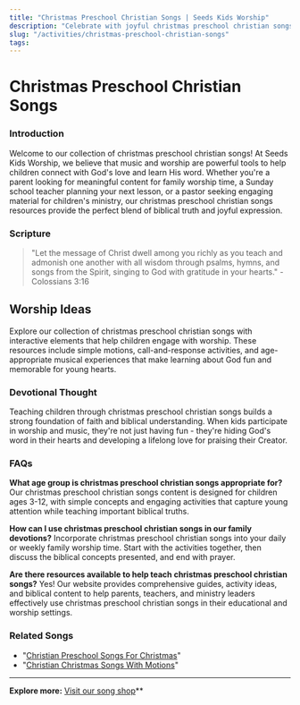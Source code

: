 ```yaml
---
title: "Christmas Preschool Christian Songs | Seeds Kids Worship"
description: "Celebrate with joyful christmas preschool christian songs featuring biblical Christmas themes. Holiday worship music for children and families."
slug: "/activities/christmas-preschool-christian-songs"
tags:
---
```


# Christmas Preschool Christian Songs

### Introduction

Welcome to our collection of christmas preschool christian songs! At Seeds Kids Worship, we believe that music and worship are powerful tools to help children connect with God's love and learn His word. Whether you're a parent looking for meaningful content for family worship time, a Sunday school teacher planning your next lesson, or a pastor seeking engaging material for children's ministry, our christmas preschool christian songs resources provide the perfect blend of biblical truth and joyful expression.

### Scripture

> "Let the message of Christ dwell among you richly as you teach and admonish one another with all wisdom through psalms, hymns, and songs from the Spirit, singing to God with gratitude in your hearts." - Colossians 3:16

## Worship Ideas

Explore our collection of christmas preschool christian songs with interactive elements that help children engage with worship. These resources include simple motions, call-and-response activities, and age-appropriate musical experiences that make learning about God fun and memorable for young hearts.

### Devotional Thought

Teaching children through christmas preschool christian songs builds a strong foundation of faith and biblical understanding. When kids participate in worship and music, they're not just having fun - they're hiding God's word in their hearts and developing a lifelong love for praising their Creator.

### FAQs

**What age group is christmas preschool christian songs appropriate for?**
Our christmas preschool christian songs content is designed for children ages 3-12, with simple concepts and engaging activities that capture young attention while teaching important biblical truths.

**How can I use christmas preschool christian songs in our family devotions?**
Incorporate christmas preschool christian songs into your daily or weekly family worship time. Start with the activities together, then discuss the biblical concepts presented, and end with prayer.

**Are there resources available to help teach christmas preschool christian songs?**
Yes! Our website provides comprehensive guides, activity ideas, and biblical content to help parents, teachers, and ministry leaders effectively use christmas preschool christian songs in their educational and worship settings.

### Related Songs

- "[Christian Preschool Songs For Christmas](/activities/christian-preschool-songs-for-christmas/)"
- "[Christian Christmas Songs With Motions](/activities/christian-christmas-songs-with-motions/)"

---

**Explore more:** [Visit our song shop](https://seedskidsworship.com/shop)**

<!-- Schema Markup -->
<script type="application/ld+json">
{
  "@context": "https://schema.org",
  "@type": "MusicRecording",
  "name": "Christmas Preschool Christian Songs",
  "byArtist": {
    "@type": "MusicGroup",
    "name": "Seeds Kids Worship"
  },
  "isFamilyFriendly": true,
  "url": "https://seedskidsworship.com/activities/christmas-preschool-christian-songs/"
}
</script>